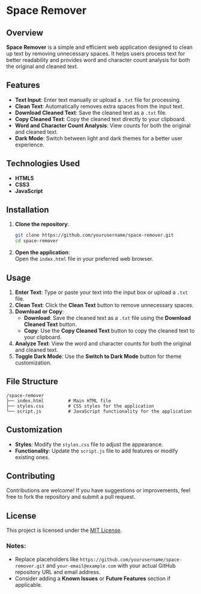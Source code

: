 # Space Remover

## Overview

**Space Remover** is a simple and efficient web application designed to clean up text by removing unnecessary spaces. It helps users process text for better readability and provides word and character count analysis for both the original and cleaned text.

## Features

- **Text Input**: Enter text manually or upload a `.txt` file for processing.  
- **Clean Text**: Automatically removes extra spaces from the input text.  
- **Download Cleaned Text**: Save the cleaned text as a `.txt` file.  
- **Copy Cleaned Text**: Copy the cleaned text directly to your clipboard.  
- **Word and Character Count Analysis**: View counts for both the original and cleaned text.  
- **Dark Mode**: Switch between light and dark themes for a better user experience.  

## Technologies Used

- **HTML5**
- **CSS3**
- **JavaScript**

## Installation

1. **Clone the repository**:  
   ```bash
   git clone https://github.com/yourusername/space-remover.git
   cd space-remover
   ```

2. **Open the application**:  
   Open the `index.html` file in your preferred web browser.  

## Usage

1. **Enter Text**: Type or paste your text into the input box or upload a `.txt` file.  
2. **Clean Text**: Click the **Clean Text** button to remove unnecessary spaces.  
3. **Download or Copy**:  
   - **Download**: Save the cleaned text as a `.txt` file using the **Download Cleaned Text** button.  
   - **Copy**: Use the **Copy Cleaned Text** button to copy the cleaned text to your clipboard.  
4. **Analyze Text**: View the word and character counts for both the original and cleaned text.  
5. **Toggle Dark Mode**: Use the **Switch to Dark Mode** button for theme customization.  

## File Structure

```plaintext
/space-remover
├── index.html         # Main HTML file
├── styles.css         # CSS styles for the application
└── script.js          # JavaScript functionality for the application
```

## Customization

- **Styles**: Modify the `styles.css` file to adjust the appearance.  
- **Functionality**: Update the `script.js` file to add features or modify existing ones.  

## Contributing

Contributions are welcome! If you have suggestions or improvements, feel free to fork the repository and submit a pull request.

## License

This project is licensed under the [MIT License](LICENSE).  

### Notes:  
- Replace placeholders like `https://github.com/yourusername/space-remover.git` and `your-email@example.com` with your actual GitHub repository URL and email address.  
- Consider adding a **Known Issues** or **Future Features** section if applicable.  
